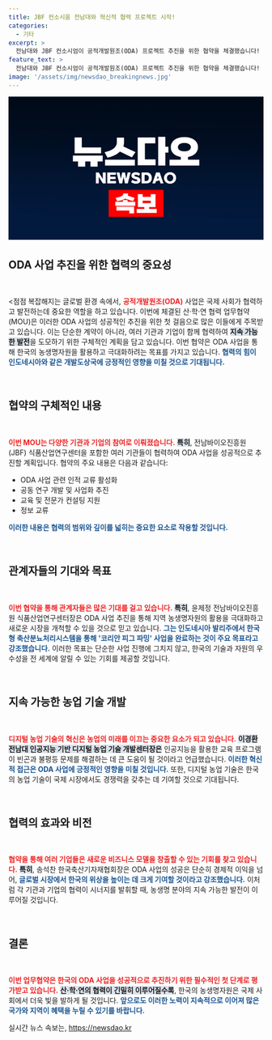 ```yaml
---
title: JBF 컨소시움 전남대와 혁신적 협력 프로젝트 시작!
categories:
  - 기타
excerpt: >
  전남대와 JBF 컨소시엄이 공적개발원조(ODA) 프로젝트 추진을 위한 협약을 체결했습니다! 한국형 축산분뇨처리시스템으로 글로벌 농업 혁신을 이끌어낼 이들의 행보, 기대해도 좋습니다!
feature_text: >
  전남대와 JBF 컨소시엄이 공적개발원조(ODA) 프로젝트 추진을 위한 협약을 체결했습니다! 한국형 축산분뇨처리시스템으로 글로벌 농업 혁신을 이끌어낼 이들의 행보, 기대해도 좋습니다!
image: '/assets/img/newsdao_breakingnews.jpg'
---
```


<p><img src="/assets/img/newsdao_breakingnews.jpg" alt="flaretime 속보" /></p>

<h2 data-ke-size="size26">ODA 사업 추진을 위한 협력의 중요성</h2>

<p data-ke-size="size16">&nbsp;</p>

<p>&lt;점점 복잡해지는 글로벌 환경 속에서, <b><span style="color: #ee2323;">공적개발원조(ODA)</span></b> 사업은 국제 사회가 협력하고 발전하는데 중요한 역할을 하고 있습니다. 이번에 체결된 산·학·연 협력 업무협약(MOU)은 이러한 ODA 사업의 성공적인 추진을 위한 첫 걸음으로 많은 이들에게 주목받고 있습니다. 이는 단순한 계약이 아니라, 여러 기관과 기업이 함께 협력하여 <b><span style="background-color: #21538527;">지속 가능한 발전</span></b>을 도모하기 위한 구체적인 계획을 담고 있습니다. 이번 협약은 ODA 사업을 통해 한국의 농생명자원을 활용하고 극대화하려는 목표를 가지고 있습니다. <b><span style="color: #1a5490;">협력의 힘이 인도네시아와 같은 개발도상국에 긍정적인 영향을 미칠 것으로 기대됩니다.</span></b></p></p>

<p data-ke-size="size16">&nbsp;</p>

<h2 data-ke-size="size26">협약의 구체적인 내용</h2>

<p data-ke-size="size16">&nbsp;</p>

<p><b><span style="color: #ee2323;">이번 MOU는 다양한 기관과 기업의 참여로 이뤄졌습니다.</span></b> <b><span style="background-color: #21538527;">특히</span></b>, 전남바이오진흥원(JBF) 식품산업연구센터을 포함한 여러 기관들이 협력하여 ODA 사업을 성공적으로 추진할 계획입니다. 협약의 주요 내용은 다음과 같습니다:</p>

<ul>
    <li>ODA 사업 관련 인적 교류 활성화</li>
    <li>공동 연구 개발 및 사업화 추진</li>
    <li>교육 및 전문가 컨설팅 지원</li>
    <li>정보 교류</li>
</ul>

<p><b><span style="color: #1a5490;">이러한 내용은 협력의 범위와 깊이를 넓히는 중요한 요소로 작용할 것입니다.</span></b></p>

<p data-ke-size="size16">&nbsp;</p>

<h2 data-ke-size="size26">관계자들의 기대와 목표</h2>

<p data-ke-size="size16">&nbsp;</p>

<p><b><span style="color: #ee2323;">이번 협약을 통해 관계자들은 많은 기대를 걸고 있습니다.</span></b> <b><span style="background-color: #21538527;">특히</span></b>, 윤제정 전남바이오진흥원 식품산업연구센터장은 ODA 사업 추진을 통해 지역 농생명자원의 활용을 극대화하고 새로운 시장을 개척할 수 있을 것으로 믿고 있습니다. <b><span style="color: #1a5490;">그는 인도네시아 발리주에서 한국형 축산분뇨처리시스템을 통해 '코리안 피그 파밍' 사업을 완료하는 것이 주요 목표라고 강조했습니다.</span></b> 이러한 목표는 단순한 사업 진행에 그치지 않고, 한국의 기술과 자원의 우수성을 전 세계에 알릴 수 있는 기회를 제공할 것입니다.</p>

<p data-ke-size="size16">&nbsp;</p>

<h2 data-ke-size="size26">지속 가능한 농업 기술 개발</h2>

<p data-ke-size="size16">&nbsp;</p>

<p><b><span style="color: #ee2323;">디지털 농업 기술의 혁신은 농업의 미래를 이끄는 중요한 요소가 되고 있습니다.</span></b> <b><span style="background-color: #21538527;">이경환 전남대 인공지능 기반 디지털 농업 기술 개발센터장은</span></b> 인공지능을 활용한 교육 프로그램이 빈곤과 불평등 문제를 해결하는 데 큰 도움이 될 것이라고 언급했습니다. <b><span style="color: #1a5490;">이러한 혁신적 접근은 ODA 사업에 긍정적인 영향을 미칠 것입니다.</span></b> 또한, 디지털 농업 기술은 한국의 농업 기술이 국제 시장에서도 경쟁력을 갖추는 데 기여할 것으로 기대됩니다.</p>

<p data-ke-size="size16">&nbsp;</p>

<h2 data-ke-size="size26">협력의 효과와 비전</h2>

<p data-ke-size="size16">&nbsp;</p>

<p><b><span style="color: #ee2323;">협약을 통해 여러 기업들은 새로운 비즈니스 모델을 창출할 수 있는 기회를 찾고 있습니다.</span></b> <b><span style="background-color: #21538527;">특히</span></b>, 송석찬 한국축산기자재협회장은 ODA 사업의 성공은 단순히 경제적 이익을 넘어, <b><span style="color: #1a5490;">글로벌 시장에서 한국의 위상을 높이는 데 크게 기여할 것이라고 강조했습니다.</span></b> 이처럼 각 기관과 기업의 협력이 시너지를 발휘할 때, 농생명 분야의 지속 가능한 발전이 이루어질 것입니다.</p>

<p data-ke-size="size16">&nbsp;</p>

<h2 data-ke-size="size26">결론</h2>

<p data-ke-size="size16">&nbsp;</p>

<p><b><span style="color: #ee2323;">이번 업무협약은 한국의 ODA 사업을 성공적으로 추진하기 위한 필수적인 첫 단계로 평가받고 있습니다.</span></b> <b><span style="background-color: #21538527;">산·학·연의 협력이 긴밀히 이루어질수록</span></b>, 한국의 농생명자원은 국제 사회에서 더욱 빛을 발하게 될 것입니다. <b><span style="color: #1a5490;">앞으로도 이러한 노력이 지속적으로 이어져 많은 국가와 지역이 혜택을 누릴 수 있기를 바랍니다.</span></b></p>
실시간 뉴스 속보는, <a href="https://newsdao.kr" rel="dofollow">https://newsdao.kr</a>


